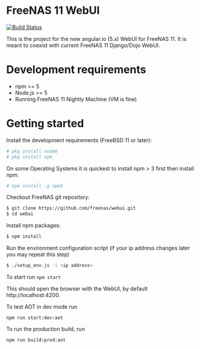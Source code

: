 
FreeNAS 11 WebUI
================
[![Build Status](https://builds.ixsystems.com/jenkins/job/FreeNAS%20-%20WebUI%20Pipeline/job/master/badge/icon)](https://builds.ixsystems.com/jenkins/job/FreeNAS%20-%20WebUI%20Pipeline/job/master/)


This is the project for the new angular.io (5.x) WebUI for FreeNAS 11. It is meant to coexist with current FreeNAS 11 Django/Dojo WebUI.

# Development requirements

  - npm >= 5
  - Node.js >= 5
  - Running FreeNAS 11 Nightly Machine (VM is fine)


# Getting started

Install the development requirements (FreeBSD 11 or later):

```sh
# pkg install node6
# pkg install npm
```

On some Operating Systems it is quickest to install npm > 3 first then install npm:

```sh
# npm install -g npm5
```

Checkout FreeNAS git repository:

```sh
$ git clone https://github.com/freenas/webui.git
$ cd webui
```

Install npm packages:

```sh
$ npm install
```

Run the environment configuration script
(if your ip address changes later you may repeat this step)

```sh
$ ./setup_env.js -i <ip address>
```

To start run
```npm start```

This should open the browser with the WebUI, by default http://localhost:4200.

To test AOT in dev mode run

```npm run start:dev:aot```

To run the production build, run

```npm run build:prod:aot```

